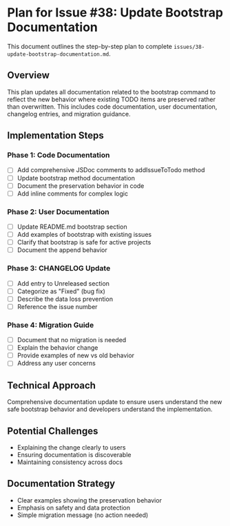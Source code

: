 # Plan for Issue #38: Update Bootstrap Documentation

This document outlines the step-by-step plan to complete `issues/38-update-bootstrap-documentation.md`.

## Overview

This plan updates all documentation related to the bootstrap command to reflect the new behavior where existing TODO items are preserved rather than overwritten. This includes code documentation, user documentation, changelog entries, and migration guidance.

## Implementation Steps

### Phase 1: Code Documentation
- [ ] Add comprehensive JSDoc comments to addIssueToTodo method
- [ ] Update bootstrap method documentation
- [ ] Document the preservation behavior in code
- [ ] Add inline comments for complex logic

### Phase 2: User Documentation
- [ ] Update README.md bootstrap section
- [ ] Add examples of bootstrap with existing issues
- [ ] Clarify that bootstrap is safe for active projects
- [ ] Document the append behavior

### Phase 3: CHANGELOG Update
- [ ] Add entry to Unreleased section
- [ ] Categorize as "Fixed" (bug fix)
- [ ] Describe the data loss prevention
- [ ] Reference the issue number

### Phase 4: Migration Guide
- [ ] Document that no migration is needed
- [ ] Explain the behavior change
- [ ] Provide examples of new vs old behavior
- [ ] Address any user concerns

## Technical Approach
Comprehensive documentation update to ensure users understand the new safe bootstrap behavior and developers understand the implementation.

## Potential Challenges
- Explaining the change clearly to users
- Ensuring documentation is discoverable
- Maintaining consistency across docs

## Documentation Strategy
- Clear examples showing the preservation behavior
- Emphasis on safety and data protection
- Simple migration message (no action needed)